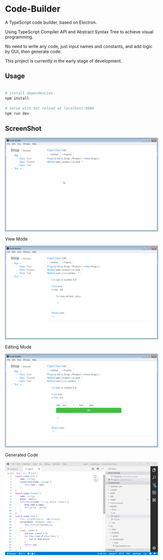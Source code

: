 # Code-Builder

A TypeScript code builder, based on Electron.

Using TypeScript Compiler API and Abstract Syntax Tree to achieve visual programming.

No need to write any code, just input names and constants, and add logic by GUI, then generate code.

This project is currently in the early stage of development.


## Usage

``` bash

# install dependencies
npm install

# serve with hot reload at localhost:9080
npm run dev

```

## ScreenShot

![codebuilder](https://github.com/GooGee/Code-Builder/raw/develop/image/codebuilder.gif)

View Mode

![viewmode](https://github.com/GooGee/Code-Builder/raw/develop/image/viewmode.png)

Editing Mode

![editingmode](https://github.com/GooGee/Code-Builder/raw/develop/image/editingmode.png)

Generated Code

![code](https://github.com/GooGee/Code-Builder/raw/develop/image/code.png)

